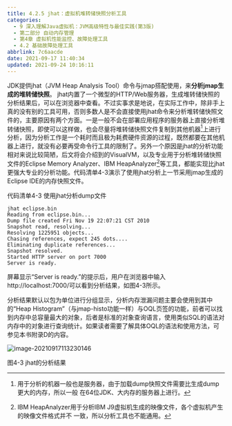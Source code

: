```yaml
---
title: 4.2.5 jhat：虚拟机堆转储快照分析工具
categories: 
  - 9 深入理解Java虛拟机：JVM高级特性与最佳实践(第3版)
  - 第二部分 自动内存管理
  - 第4章 虚拟机性能监控、故障处理工具
  - 4.2 基础故障处理工具
abbrlink: 7c6aacde
date: 2021-09-17 11:40:34
updated: 2021-09-24 10:16:11
---
```

JDK提供jhat（JVM Heap Analysis Tool）命令与jmap搭配使用，来**分析jmap生成的堆转储快照**。 jhat内置了一个微型的HTTP/Web服务器，生成堆转储快照的分析结果后，可以在浏览器中查看。不过实事求是地说，在实际工作中，除非手上真的没有别的工具可用，否则多数人是不会直接使用jhat命令来分析堆转储快照文件的，主要原因有两个方面。一是一般不会在部署应用程序的服务器上直接分析堆转储快照，即使可以这样做，也会尽量将堆转储快照文件复制到其他机器[^1]上进行分析，因为分析工作是一个耗时而且极为耗费硬件资源的过程，既然都要在其他机器上进行，就没有必要再受命令行工具的限制了。另外一个原因是jhat的分析功能相对来说比较简陋，后文将会介绍到的VisualVM，以及专业用于分析堆转储快照文件的Eclipse Memory Analyzer、IBM HeapAnalyzer[^2]等工具，都能实现比jhat更强大专业的分析功能。代码清单4-3演示了使用jhat分析上一节采用jmap生成的Eclipse IDE的内存快照文件。

代码清单4-3 使用jhat分析dump文件
```
jhat eclipse.bin 
Reading from eclipse.bin... 
Dump file created Fri Nov 19 22:07:21 CST 2010 
Snapshot read, resolving... 
Resolving 1225951 objects... 
Chasing references, expect 245 dots.... 
Eliminating duplicate references... 
Snapshot resolved. 
Started HTTP server on port 7000 
Server is ready.
```
屏幕显示“Server is ready.”的提示后，用户在浏览器中输入http://localhost:7000/可以看到分析结果，如图4-3所示。

分析结果默认以包为单位进行分组显示，分析内存泄漏问题主要会使用到其中的“Heap Histogram”（与jmap-histo功能一样）与OQL页签的功能，前者可以找到内存中总容量最大的对象，后者是标准的对象查询语言，使用类似SQL的语法对内存中的对象进行查询统计。如果读者需要了解具体OQL的语法和使用方法，可参见本书附录D的内容。

![image-20210917113230146](https://gitee.com/XiaoLan223/images/raw/master/Blog/Sum/20210917113230.png)

图4-3 jhat的分析结果


[^1]: 用于分析的机器一般也是服务器，由于加载dump快照文件需要比生成dump更大的内存，所以一般 在64位JDK、大内存的服务器上进行。 
[^2]: IBM HeapAnalyzer用于分析IBM J9虚拟机生成的映像文件，各个虚拟机产生的映像文件格式并不 一致，所以分析工具也不能通用。

